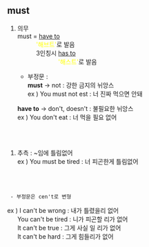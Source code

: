 ## must ##

1) 의무   
   must = <u>have to</u>  
    &nbsp;&nbsp;&nbsp;&nbsp;&nbsp;&nbsp;&nbsp;&nbsp;&nbsp;&nbsp;&nbsp;<span style="color:yellow">'해브트'</span>로 발음  
     &nbsp;&nbsp;&nbsp;&nbsp;&nbsp;&nbsp;&nbsp;&nbsp;&nbsp;&nbsp;&nbsp;3인칭시 <u>has to</u>  
     &nbsp;&nbsp;&nbsp;&nbsp;&nbsp;&nbsp;&nbsp;&nbsp;&nbsp;&nbsp;&nbsp;&nbsp;&nbsp;&nbsp;&nbsp;&nbsp;&nbsp;&nbsp;&nbsp;&nbsp;&nbsp;&nbsp;&nbsp;&nbsp;<span style="color:yellow">'해스트'</span>로 발음

     - 부정문 :   
  **must** -> not : 강한 금지의 뉘앙스  
    ex ) You must not est : 너 진짜 먹으면 안돼  
  
      **have to** -> don't, doesn't : 불필요한 뉘앙스  
    ex ) You don't eat : 너 먹을 필요 없어
<br>
<br>

1) 추측 : ~임에 틀림없어  
   ex ) You must be tired : 너 피곤한게 틀림없어
<br>
<br>

     - 부정문은 cen't로 변형  
  ex ) I can't be wrong : 내가 틀렸을리 없어  
  &nbsp;&nbsp;&nbsp;&nbsp;&nbsp;&nbsp;You can't be tired : 니가 피곤할 리가 없어  
  &nbsp;&nbsp;&nbsp;&nbsp;&nbsp;&nbsp;It can't be true : 그게 사실 일 리가 없어  
  &nbsp;&nbsp;&nbsp;&nbsp;&nbsp;&nbsp;It can't be hard : 그게 힘들리가 없어